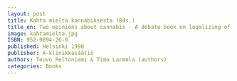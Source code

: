 ```yaml
---
layout: post
title: Kahta mieltä kannabiksesta (84s.)
title_en: Two opinions about cannabis - A debate book on legalizing of cannabis.
image: kahtamielta.jpg
ISBN: 952-9894-26-0
published: Helsinki 1998
publisher: A-klinikkasäätiö
authors: Teuvo Peltoniemi & Timo Larmela (authors)
categories: Books
---
```




